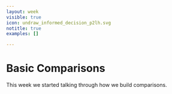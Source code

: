 ```yaml
---
layout: week
visible: true
icon: undraw_informed_decision_p2lh.svg
notitle: true
examples: []

---
```


# Basic Comparisons

This week we started talking through how we build comparisons.
